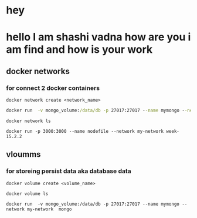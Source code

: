 # hey
# hello I am shashi vadna how are you i am find and how is your work
## docker networks
### for connect 2 docker containers 


```
docker network create <network_name>
```

```cmd
docker run  -v mongo_volume:/data/db -p 27017:27017 --name mymongo --network my-network  mongo
```

```
docker network ls
```

```
docker run -p 3000:3000 --name nodefile --network my-network week-15.2.2
```


## vloumms 

### for storeing persist data aka database data


```
docker volume create <volume_name>
```


```
docker volume ls
```

```
docker run  -v mongo_volume:/data/db -p 27017:27017 --name mymongo --network my-network  mongo
```





